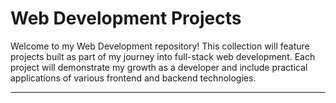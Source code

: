 # Web Development Projects

Welcome to my Web Development repository! This collection will feature projects built as part of my journey into full-stack web development. Each project will demonstrate my growth as a developer and include practical applications of various frontend and backend technologies.

---
